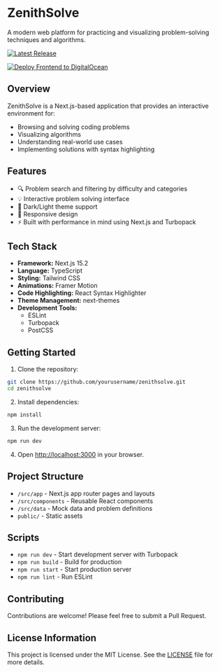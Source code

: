 # ZenithSolve

A modern web platform for practicing and visualizing problem-solving techniques and algorithms.

[![Latest Release](https://img.shields.io/github/v/release/mehtajinesh/ZenithSolve-Frontend)](https://github.com/mehtajinesh/ZenithSolve-Frontend/releases/latest)

[![Deploy Frontend to DigitalOcean](https://github.com/mehtajinesh/ZenithSolve-Frontend/actions/workflows/pipeline.yaml/badge.svg)](https://github.com/mehtajinesh/ZenithSolve-Frontend/actions/workflows/pipeline.yaml)

## Overview

ZenithSolve is a Next.js-based application that provides an interactive environment for:
- Browsing and solving coding problems
- Visualizing algorithms
- Understanding real-world use cases
- Implementing solutions with syntax highlighting

## Features

- 🔍 Problem search and filtering by difficulty and categories
- 💡 Interactive problem solving interface
- 🎨 Dark/Light theme support
- 📱 Responsive design
- ⚡ Built with performance in mind using Next.js and Turbopack

## Tech Stack

- **Framework:** Next.js 15.2
- **Language:** TypeScript
- **Styling:** Tailwind CSS
- **Animations:** Framer Motion
- **Code Highlighting:** React Syntax Highlighter
- **Theme Management:** next-themes
- **Development Tools:**
  - ESLint
  - Turbopack
  - PostCSS

## Getting Started

1. Clone the repository:
```bash
git clone https://github.com/yourusername/zenithsolve.git
cd zenithsolve
```

2. Install dependencies:
```bash
npm install
```

3. Run the development server:
```bash
npm run dev
```

4. Open [http://localhost:3000](http://localhost:3000) in your browser.

## Project Structure

- `/src/app` - Next.js app router pages and layouts
- `/src/components` - Reusable React components
- `/src/data` - Mock data and problem definitions
- `public/` - Static assets

## Scripts

- `npm run dev` - Start development server with Turbopack
- `npm run build` - Build for production
- `npm run start` - Start production server
- `npm run lint` - Run ESLint

## Contributing

Contributions are welcome! Please feel free to submit a Pull Request.

## License Information

This project is licensed under the MIT License. See the [LICENSE](LICENSE) file for more details.